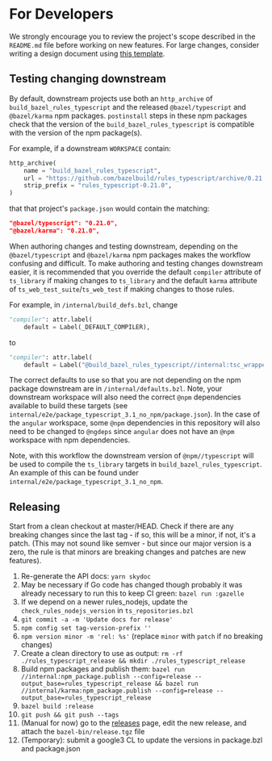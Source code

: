 # For Developers

We strongly encourage you to review the project's scope described in the `README.md` file before working on new features. For large changes, consider writing a design document using [this template](https://goo.gl/YCQttR).

## Testing changing downstream

By default, downstream projects use both an `http_archive` of `build_bazel_rules_typescript` and the released `@bazel/typescript` and `@bazel/karma` npm packages. `postinstall` steps in these npm packages check that the version of the `build_bazel_rules_typescript` is compatible with the version of the npm package(s).

For example, if a downstream `WORKSPACE` contain:

```python
http_archive(
    name = "build_bazel_rules_typescript",
    url = "https://github.com/bazelbuild/rules_typescript/archive/0.21.0.zip",
    strip_prefix = "rules_typescript-0.21.0",
)
```

that that project's `package.json` would contain the matching:

```json
"@bazel/typescript": "0.21.0",
"@bazel/karma": "0.21.0",
```

When authoring changes and testing downstream, depending on the `@bazel/typescript` and `@bazel/karma` npm packages makes the workflow confusing and difficult.
To make authoring and testing changes downstream easier, it is recommended that you override the default `compiler` attribute of `ts_library` if making changes
to `ts_library` and the default `karma` attribute of `ts_web_test_suite`/`ts_web_test` if making changes to those rules.

For example, in `/internal/build_defs.bzl`, change

```python
"compiler": attr.label(
    default = Label(_DEFAULT_COMPILER),
```

to

```python
"compiler": attr.label(
    default = Label("@build_bazel_rules_typescript//internal:tsc_wrapped_bin"),
```

The correct defaults to use so that you are not depending on the npm package downstream are in `/internal/defaults.bzl`. Note, your downstream
workspace will also need the correct `@npm` dependencies available to build these targets (see `internal/e2e/package_typescript_3.1_no_npm/package.json`).
In the case of the `angular` workspace, some `@npm` dependencies in this repository will also need to be changed to `@ngdeps` since `angular` does not have
an `@npm` workspace with npm dependencies.

Note, with this workflow the downstream version of `@npm//typescript` will be used to compile the `ts_library` targets in `build_bazel_rules_typescript`.
An example of this can be found under `internal/e2e/package_typescript_3.1_no_npm`.

## Releasing

Start from a clean checkout at master/HEAD. Check if there are any breaking
changes since the last tag - if so, this will be a minor, if not, it's a patch.
(This may not sound like semver - but since our major version is a zero, the
rule is that minors are breaking changes and patches are new features).

1. Re-generate the API docs: `yarn skydoc`
1. May be necessary if Go code has changed though probably it was already necessary to run this to keep CI green: `bazel run :gazelle`
1. If we depend on a newer rules_nodejs, update the `check_rules_nodejs_version` in `ts_repositories.bzl`
1. `git commit -a -m 'Update docs for release'`
1. `npm config set tag-version-prefix ''`
1. `npm version minor -m 'rel: %s'` (replace `minor` with `patch` if no breaking changes)
1. Create a clean directory to use as output: `rm -rf ./rules_typescript_release && mkdir ./rules_typescript_release`
1. Build npm packages and publish them: `bazel run //internal:npm_package.publish --config=release --output_base=rules_typescript_release && bazel run //internal/karma:npm_package.publish --config=release --output_base=rules_typescript_release`
1. `bazel build :release`
1. `git push && git push --tags`
1. (Manual for now) go to the [releases] page, edit the new release, and attach the `bazel-bin/release.tgz` file
1. (Temporary): submit a google3 CL to update the versions in package.bzl and package.json

[releases]: https://github.com/bazelbuild/rules_typescript/releases

